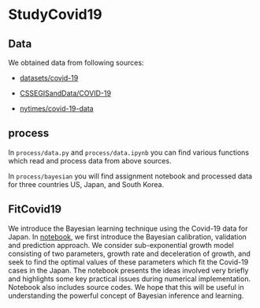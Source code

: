 # StudyCovid19

## Data
We obtained data from following sources:

- [datasets/covid-19](https://github.com/datasets/covid-19)

- [CSSEGISandData/COVID-19](https://github.com/CSSEGISandData/COVID-19)

- [nytimes/covid-19-data](https://github.com/nytimes/covid-19-data)


## process

In `process/data.py` and `process/data.ipynb` you can find various functions which read and process data from above sources.

In `process/bayesian` you will find assignment notebook and processed data for three countries US, Japan, and South Korea.

## FitCovid19

We introduce the Bayesian learning technique using the Covid-19 data for Japan. In [notebook](FitCovid19/Bayesian%20learning%20with%20application%20to%20Covid-19.ipynb), we first introduce the Bayesian calibration, validation and prediction approach. We consider sub-exponential growth model consisting of two parameters, growth rate and deceleration of growth, and seek to find the optimal values of these parameters which fit the Covid-19 cases in the Japan. The notebook presents the ideas involved very briefly and highlights some key practical issues during numerical implementation. Notebook also includes source codes. We hope that this will be useful in understanding the powerful concept of Bayesian inference and learning. 
